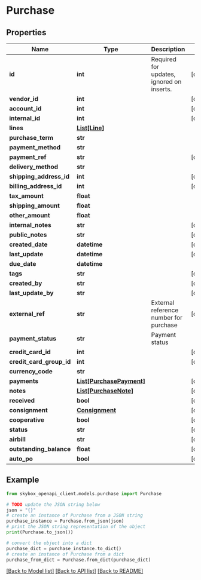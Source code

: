 # Purchase


## Properties

Name | Type | Description | Notes
------------ | ------------- | ------------- | -------------
**id** | **int** | Required for updates, ignored on inserts. | [optional] 
**vendor_id** | **int** |  | [optional] 
**account_id** | **int** |  | [optional] 
**internal_id** | **int** |  | [optional] 
**lines** | [**List[Line]**](Line.md) |  | 
**purchase_term** | **str** |  | 
**payment_method** | **str** |  | 
**payment_ref** | **str** |  | [optional] 
**delivery_method** | **str** |  | 
**shipping_address_id** | **int** |  | [optional] 
**billing_address_id** | **int** |  | [optional] 
**tax_amount** | **float** |  | 
**shipping_amount** | **float** |  | 
**other_amount** | **float** |  | 
**internal_notes** | **str** |  | [optional] 
**public_notes** | **str** |  | [optional] 
**created_date** | **datetime** |  | [optional] 
**last_update** | **datetime** |  | [optional] 
**due_date** | **datetime** |  | 
**tags** | **str** |  | [optional] 
**created_by** | **str** |  | [optional] 
**last_update_by** | **str** |  | [optional] 
**external_ref** | **str** | External reference number for purchase | [optional] 
**payment_status** | **str** | Payment status | 
**credit_card_id** | **int** |  | [optional] 
**credit_card_group_id** | **int** |  | [optional] 
**currency_code** | **str** |  | 
**payments** | [**List[PurchasePayment]**](PurchasePayment.md) |  | [optional] 
**notes** | [**List[PurchaseNote]**](PurchaseNote.md) |  | [optional] 
**received** | **bool** |  | [optional] 
**consignment** | [**Consignment**](Consignment.md) |  | [optional] 
**cooperative** | **bool** |  | [optional] 
**status** | **str** |  | [optional] 
**airbill** | **str** |  | [optional] 
**outstanding_balance** | **float** |  | [optional] 
**auto_po** | **bool** |  | [optional] 

## Example

```python
from skybox_openapi_client.models.purchase import Purchase

# TODO update the JSON string below
json = "{}"
# create an instance of Purchase from a JSON string
purchase_instance = Purchase.from_json(json)
# print the JSON string representation of the object
print(Purchase.to_json())

# convert the object into a dict
purchase_dict = purchase_instance.to_dict()
# create an instance of Purchase from a dict
purchase_from_dict = Purchase.from_dict(purchase_dict)
```
[[Back to Model list]](../README.md#documentation-for-models) [[Back to API list]](../README.md#documentation-for-api-endpoints) [[Back to README]](../README.md)


